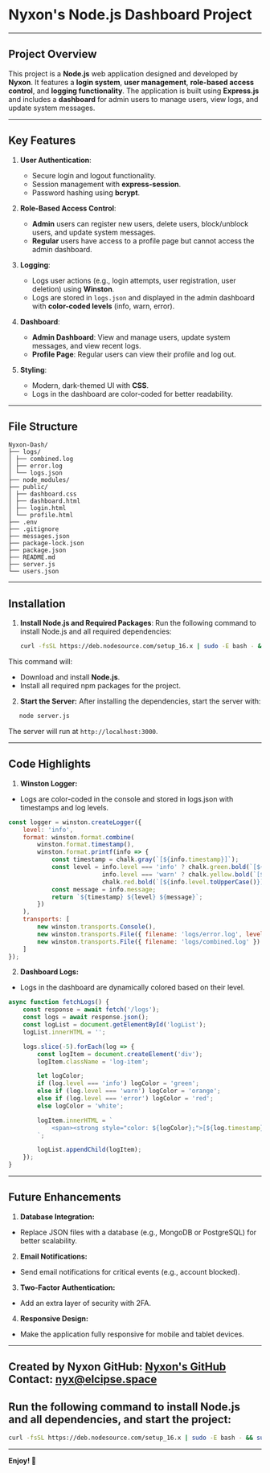 # Nyxon's Node.js Dashboard Project

---

## Project Overview
This project is a **Node.js** web application designed and developed by **Nyxon**. It features a **login system**, **user management**, **role-based access control**, and **logging functionality**. The application is built using **Express.js** and includes a **dashboard** for admin users to manage users, view logs, and update system messages.

---

## Key Features

1. **User Authentication**:
   - Secure login and logout functionality.
   - Session management with **express-session**.
   - Password hashing using **bcrypt**.

2. **Role-Based Access Control**:
   - **Admin** users can register new users, delete users, block/unblock users, and update system messages.
   - **Regular** users have access to a profile page but cannot access the admin dashboard.

3. **Logging**:
   - Logs user actions (e.g., login attempts, user registration, user deletion) using **Winston**.
   - Logs are stored in `logs.json` and displayed in the admin dashboard with **color-coded levels** (info, warn, error).

4. **Dashboard**:
   - **Admin Dashboard**: View and manage users, update system messages, and view recent logs.
   - **Profile Page**: Regular users can view their profile and log out.

5. **Styling**:
   - Modern, dark-themed UI with **CSS**.
   - Logs in the dashboard are color-coded for better readability.

---

## File Structure
```
Nyxon-Dash/
├── logs/
│ ├── combined.log
│ ├── error.log
│ └── logs.json
├── node_modules/
├── public/
│ ├── dashboard.css
│ ├── dashboard.html
│ ├── login.html
│ └── profile.html
├── .env
├── .gitignore
├── messages.json
├── package-lock.json
├── package.json
├── README.md
├── server.js
└── users.json
```
---

## Installation

1. **Install Node.js and Required Packages**:
   Run the following command to install Node.js and all required dependencies:

   ```bash
   curl -fsSL https://deb.nodesource.com/setup_16.x | sudo -E bash - && sudo apt-get install -y nodejs && npm install express body-parser express-session bcrypt uuid date-fns express-rate-limit express-validator winston chalk dotenv
   ```
This command will:

- Download and install **Node.js**.
- Install all required npm packages for the project.

2. **Start the Server:**
After installing the dependencies, start the server with:
```bash
   node server.js
   ```
The server will run at `http://localhost:3000`.

---

## Code Highlights
1. **Winston Logger:**

- Logs are color-coded in the console and stored in logs.json with timestamps and log levels.

```javascript
const logger = winston.createLogger({
    level: 'info',
    format: winston.format.combine(
        winston.format.timestamp(),
        winston.format.printf(info => {
            const timestamp = chalk.gray(`[${info.timestamp}]`);
            const level = info.level === 'info' ? chalk.green.bold(`[${info.level.toUpperCase()}]`) :
                          info.level === 'warn' ? chalk.yellow.bold(`[${info.level.toUpperCase()}]`) :
                          chalk.red.bold(`[${info.level.toUpperCase()}]`);
            const message = info.message;
            return `${timestamp} ${level} ${message}`;
        })
    ),
    transports: [
        new winston.transports.Console(),
        new winston.transports.File({ filename: 'logs/error.log', level: 'error' }),
        new winston.transports.File({ filename: 'logs/combined.log' })
    ]
});
```
2. **Dashboard Logs:**

- Logs in the dashboard are dynamically colored based on their level.

```javascript
async function fetchLogs() {
    const response = await fetch('/logs');
    const logs = await response.json();
    const logList = document.getElementById('logList');
    logList.innerHTML = '';

    logs.slice(-5).forEach(log => {
        const logItem = document.createElement('div');
        logItem.className = 'log-item';

        let logColor;
        if (log.level === 'info') logColor = 'green';
        else if (log.level === 'warn') logColor = 'orange';
        else if (log.level === 'error') logColor = 'red';
        else logColor = 'white';

        logItem.innerHTML = `
            <span><strong style="color: ${logColor};">[${log.timestamp}]</strong> <span style="color: ${logColor};">${log.message}</span></span>
        `;

        logList.appendChild(logItem);
    });
}
```
---
## Future Enhancements
1. **Database Integration:**

- Replace JSON files with a database (e.g., MongoDB or PostgreSQL) for better scalability.

2. **Email Notifications:**

- Send email notifications for critical events (e.g., account blocked).

3. **Two-Factor Authentication:**

- Add an extra layer of security with 2FA.

4. **Responsive Design:**

- Make the application fully responsive for mobile and tablet devices.
---
**Created by Nyxon**
**GitHub:** [Nyxon's GitHub](https://github.com/ScytheMediaTheDev)
**Contact:** [nyx@elcipse.space](mailto:nyx@elcipse.space)
---

## **Run the following command to install Node.js and all dependencies, and start the project:**
```bash
curl -fsSL https://deb.nodesource.com/setup_16.x | sudo -E bash - && sudo apt-get install -y nodejs && npm install express body-parser express-session bcrypt uuid date-fns express-rate-limit express-validator winston chalk dotenv && node server.js
```
---
**Enjoy! 🚀**
